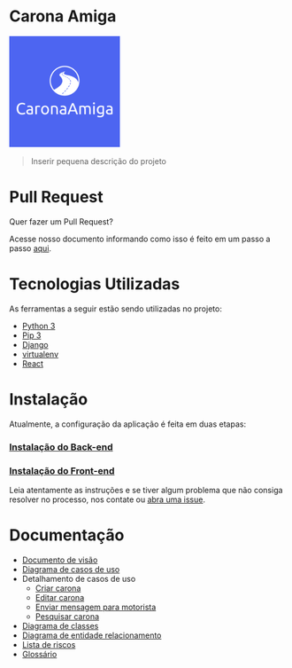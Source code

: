 # Carona Amiga

<img src="logo.png" width="200" height="200" />

>Inserir pequena descrição do projeto

# Pull Request

Quer fazer um Pull Request? 

Acesse nosso documento informando como isso é feito em um passo a passo [aqui](./docs/Processo/project-guidelines.md).

# Tecnologias Utilizadas

As ferramentas a seguir estão sendo utilizadas no projeto:
 - [Python 3](https://www.python.org/)
 - [Pip 3](https://pip.pypa.io/en/stable/)
 - [Django](https://www.djangoproject.com/)
 - [virtualenv](https://pypi.org/project/virtualenv/)
 - [React](https://pt-br.reactjs.org/)

# Instalação

Atualmente, a configuração da aplicação é feita em duas etapas:

### [Instalação do Back-end](https://github.com/tads-cnat/caronaamiga22/blob/develop/backend/readme.md)

### [Instalação do Front-end](https://github.com/tads-cnat/caronaamiga22/blob/develop/frontend/README.md)

Leia atentamente as instruções e se tiver algum problema que não consiga resolver no processo, nos contate ou [abra uma issue](https://github.com/matheusinit/caronaamiga/issues/new/choose).

# Documentação
 + [Documento de visão](docs/README.md)
 + [Diagrama de casos de uso](docs/diagrama_de_casos_de_uso.png)
 + Detalhamento de casos de uso
   + [Criar carona](docs/criar_carona_cdu.md)
   + [Editar carona](docs/editar_carona_CDU.md)
   + [Enviar mensagem para motorista](docs/enviar_mensagem_motorista_CDU.md)
   + [Pesquisar carona](docs/pesquisar_carona_CDU.md)
 + [Diagrama de classes](docs/diagramaClasse_caronaAmiga.pdf)
 + [Diagrama de entidade relacionamento](docs/diagrama_er.png)
 + [Lista de riscos](docs/lista_de_riscos.md)
 + [Glossário](docs/glossario.md)
